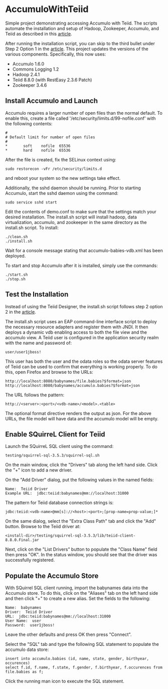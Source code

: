 AccumuloWithTeiid
=================

Simple project demonstrating accessing Accumulo with Teiid.
The scripts automate the installation and setup of Hadoop,
Zookeeper, Accumulo, and Teiid as described in this
[article](https://community.jboss.org/wiki/ApacheAccumuloWithTeiid).

After running the installation script, you can
skip to the third bullet under Step 2 Option 1 in the
[article](https://community.jboss.org/wiki/ApacheAccumuloWithTeiid).  This
project updates the versions of the various components.  Specifically,
this now uses:

* Accumulo 1.6.0
* Commons Logging 1.2
* Hadoop 2.4.1
* Teiid 8.8.0 (with RestEasy 2.3.6 Patch)
* Zookeeper 3.4.6

Install Accumulo and Launch
---------------------------

Accumulo requires a larger number of open files than the
normal default.  To enable this, create a file called
'/etc/security/limits.d/99-nofile.conf' with the following contents:

    #
    # Default limit for number of open files
    #
    *       soft    nofile  65536
    *       hard    nofile  65536

After the file is created, fix the SELinux context using:

    sudo restorecon -vFr /etc/security/limits.d

and reboot your system so the new settings take effect.

Additionally, the sshd daemon should be running.  Prior to starting
Accumulo, start the sshd daemon using the command:

    sudo service sshd start

Edit the contents of demo.conf to make sure that the settings match
your desired installation.  The install.sh script will install hadoop,
data virtualization, accumulo, and zookeeper in the same directory as
the install.sh script.  To install:

    ./clean.sh
    ./install.sh

Wait for a console message stating that accumulo-babies-vdb.xml has
been deployed.

To start and stop Accumulo after it is installed, simply use the commands:

    ./start.sh
    ./stop.sh

Test the Installation
---------------------

Instead of using the Teiid Designer, the install.sh script follows step 2
option 2 in the [article](https://community.jboss.org/wiki/ApacheAccumuloWithTeiid).

The install.sh script uses an EAP command-line interface script to
deploy the necessary resource adapters and register them with JNDI.
It then deploys a dynamic vdb enabling access to both the file view
and the accumulo view.  A Teiid user is configured in the application
security realm with the name and password of:

    user/user1jboss!

This user has both the user and the odata roles so the odata server
features of Teiid can be used to confirm that everything is working
properly.  To do this, open Firefox and browse to the URLs:

    http://localhost:8080/babynames/file.babies?$format=json
    http://localhost:8080/babynames/accumulo.babies?$format=json

The URL follows the pattern:

    http://<server>:<port>/<vdb-name>/<model>.<table>

The optional format directive renders the output as json.  For the above
URLs, the file model will have data and the accumulo model will be empty.

Enable SQuirreL Client for Teiid
--------------------------------

Launch the SQuirreL SQL client using the command:

    testing/squirrel-sql-3.5.3/squirrel-sql.sh

On the main window, click the "Drivers" tab along the left hand side.
Click the "+" icon to add a new driver.

On the "Add Driver" dialog, put the following values in the named fields:

    Name:  Teiid Driver
    Example URL:  jdbc:teiid:babynames@mm://localhost:31000

The pattern for Teiid database connection strings is:

    jdbc:teiid:<vdb-name>@mm[s]://<host>:<port>;[prop-name=prop-value;]*

On the same dialog, select the "Extra Class Path" tab and click the
"Add" button.  Browse to the Teiid driver at:

    <install-dir>/testing/squirrel-sql-3.5.3/lib/teiid-client-8.8.0.Final.jar

Next, click on the "List Drivers" button to populate the "Class Name"
field then press "OK".  In the status window, you should see that the
driver was successfully registered.

Populate the Accumulo Store
---------------------------

With SQuirrel SQL client running, import the babynames data into the
Accumulo store.  To do this, click on the "Aliases" tab on the left
hand side and then click "+" to create a new alias.  Set the fields to
the following:

    Name:  babynames
    Driver:  Teiid Driver
    URL:  jdbc:teiid:babynames@mm://localhost:31000
    User Name:  user
    Password:  user1jboss!

Leave the other defaults and press OK then press "Connect".

Select the "SQL" tab and type the following SQL statement to populate
the accumulo data store:

    insert into accumulo.babies (id, name, state, gender, birthyear, occurences)  
    select f.id, f.name, f.state, f.gender, f.birthyear, f.occurences from file.babies as f;

Click the running man icon to execute the SQL statement.

